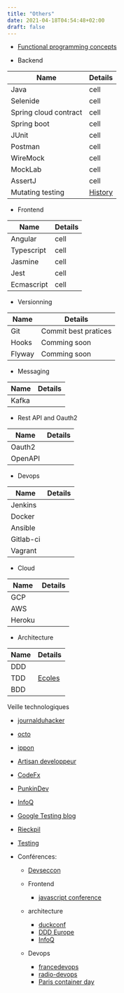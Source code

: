 ```yaml
---
title: "Others"
date: 2021-04-18T04:54:48+02:00
draft: false
---
```


- [Functional programming concepts](https://github.com/hemanth/functional-programming-jargon)

- Backend

| Name | Details |
| ------ | ------ |
| Java   | cell |
| Selenide   | cell |
| Spring cloud contract   | cell |
| Spring boot | cell |
| JUnit  | cell |
| Postman  | cell |
| WireMock  | cell |
| MockLab  | cell |
| AssertJ  | cell |
| Mutating testing  | [History](https://testing.googleblog.com/2021/04/mutation-testing.html?utm_source=feedburner&utm_medium=email&utm_campaign=Feed%3A+blogspot%2FHbbgQ+%28Google+Testing+Blog%29) |

- Frontend

| Name | Details |
| ------ | ------ |
| Angular | cell |
| Typescript | cell |
| Jasmine | cell |
| Jest | cell |
| Ecmascript | cell |


- Versionning

| Name | Details |
| ------ | ------ |
| Git | Commit best pratices |
| Hooks | Comming soon |
| Flyway | Comming soon |


- Messaging

| Name | Details |
| ------ | ------ |
| Kafka |  |

- Rest API and Oauth2

| Name | Details |
| ------ | ------ |
| Oauth2 |  |
| OpenAPI |  |

- Devops

| Name | Details |
| ------ | ------ |
| Jenkins |  |
| Docker |  |
| Ansible |  |
| Gitlab-ci |  |
| Vagrant |  |

- Cloud

| Name | Details |
| ------ | ------ |
| GCP |  |
| AWS |  |
| Heroku |  |

- Architecture

| Name | Details |
| ------ | ------ |
| DDD |  |
| TDD |  [Ecoles](https://blog.octo.com/un-test-peut-en-cacher-un-autre-un-peu-de-theorie/)|
| BDD |  |


Veille technologiques
- [journalduhacker](https://www.journalduhacker.net/)
- [octo](https://blog.octo.com/)
- [ippon](https://blog.ippon.fr/)
- [Artisan developpeur](https://artisandeveloppeur.fr/)
- [CodeFx](https://slides.nipafx.dev/)
- [PunkinDev](https://podcast.ausha.co/punkindev)
- [InfoQ](https://www.infoq.com/fr/development/)
- [Google Testing blog](https://testing.googleblog.com/)
- [Rieckpil](https://rieckpil.de)
- [Testing](https://www.arhohuttunen.com/)

- Conférences:
    - [Devseccon](https://www.devseccon.com/)
    
    - Frontend
        - [javascript conference](https://javascript-conference.com/london/)

    - architecture
        - [duckconf](https://www.laduckconf.com/)
        - [DDD Europe](https://dddeurope.com/)
        - [InfoQ](https://plus.qconferences.com/)

    - Devops
        - [francedevops](https://www.francedevops.fr/)
        - [radio-devops](https://lydra.fr/radio-devops/)
        - [Paris container day](https://paris-container-day.fr/fr/)
